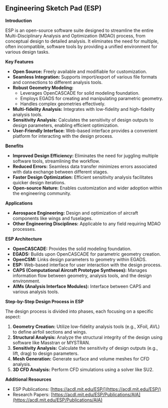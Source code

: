 ## Engineering Sketch Pad (ESP)

**Introduction**

ESP is an open-source software suite designed to streamline the entire Multi-Disciplinary Analysis and Optimization (MDAO) process, from conceptual design to detailed analysis. It eliminates the need for multiple, often incompatible, software tools by providing a unified environment for various design tasks.

**Key Features**

* **Open Source:** Freely available and modifiable for customization.
* **Seamless Integration:** Supports import/export of various file formats and connections to different analysis tools.
* **Robust Geometry Modeling:**
    * Leverages OpenCASCADE for solid modeling foundation.
    * Employs EGADS for creating and manipulating parametric geometry.
    * Handles complex geometries effectively.
* **Multi-fidelity Analysis:** Integrates with low-fidelity and high-fidelity analysis tools.
* **Sensitivity Analysis:** Calculates the sensitivity of design outputs to design parameters, enabling efficient optimization.
* **User-Friendly Interface:** Web-based interface provides a convenient platform for interacting with the design process.

**Benefits**

* **Improved Design Efficiency:** Eliminates the need for juggling multiple software tools, streamlining the workflow.
* **Reduced Errors:** Seamless data transfer minimizes errors associated with data exchange between different stages.
* **Faster Design Optimization:** Efficient sensitivity analysis facilitates quicker design iterations.
* **Open-source Nature:** Enables customization and wider adoption within the engineering community.

**Applications**

* **Aerospace Engineering:** Design and optimization of aircraft components like wings and fuselages.
* **Other Engineering Disciplines:** Applicable to any field requiring MDAO processes.

**ESP Architecture**

* **OpenCASCADE:** Provides the solid modeling foundation.
* **EGADS:** Builds upon OpenCASCADE for parametric geometry creation.
* **OpenCSM:** Links design parameters to geometry within EGADS.
* **ESP:** Web-based interface for user interaction with the design process.
* **CAPS (Computational Aircraft Prototype Syntheses):** Manages information flow between geometry, analysis tools, and the design environment.
* **AIMs (Analysis Interface Modules):** Interface between CAPS and various analysis tools.

**Step-by-Step Design Process in ESP**

The design process is divided into phases, each focusing on a specific aspect:

1. **Geometry Creation:** Utilize low-fidelity analysis tools (e.g., XFoil, AVL) to define airfoil sections and wings.
2. **Structural Analysis:** Analyze the structural integrity of the design using software like Masstran or MYSTRAN.
3. **Sensitivity Analysis:** Calculate the sensitivity of design outputs (e.g., lift, drag) to design parameters.
4. **Mesh Generation:** Generate surface and volume meshes for CFD analysis.
5. **3D CFD Analysis:** Perform CFD simulations using a solver like SU2.

**Additional Resources**

* ESP Publications: [https://acdl.mit.edu/ESP/](https://acdl.mit.edu/ESP/)
* Research Papers: [https://acdl.mit.edu/ESP/Publications/AIA](https://acdl.mit.edu/ESP/Publications/AIA)
